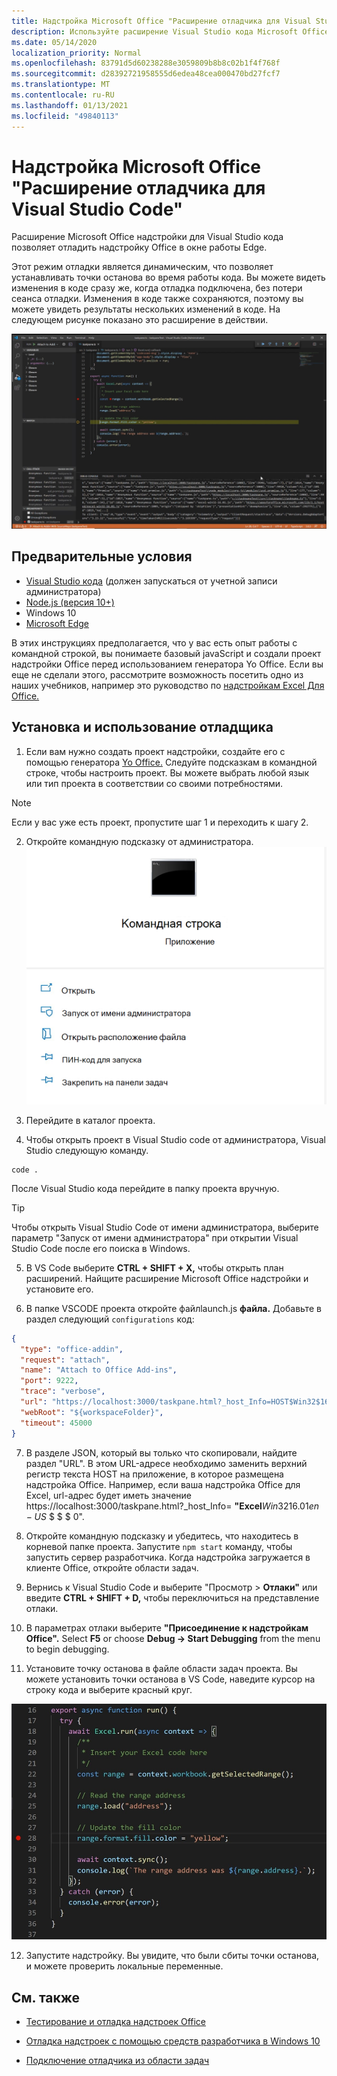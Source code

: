 ```yaml
---
title: Надстройка Microsoft Office "Расширение отладчика для Visual Studio Code"
description: Используйте расширение Visual Studio кода Microsoft Office отладить надстройку Office.
ms.date: 05/14/2020
localization_priority: Normal
ms.openlocfilehash: 83791d5d60238288e3059809b8b8c02b1f4f768f
ms.sourcegitcommit: d28392721958555d6edea48cea000470bd27fcf7
ms.translationtype: MT
ms.contentlocale: ru-RU
ms.lasthandoff: 01/13/2021
ms.locfileid: "49840113"
---
```

# <a name="microsoft-office-add-in-debugger-extension-for-visual-studio-code"></a>Надстройка Microsoft Office "Расширение отладчика для Visual Studio Code"

Расширение Microsoft Office надстройки для Visual Studio кода позволяет отладить надстройку Office в окне работы Edge.

Этот режим отладки является динамическим, что позволяет устанавливать точки останова во время работы кода. Вы можете видеть изменения в коде сразу же, когда отладка подключена, без потери сеанса отладки. Изменения в коде также сохраняются, поэтому вы можете увидеть результаты нескольких изменений в коде. На следующем рисунке показано это расширение в действии.

![Расширение надстройки Office Addin Debugger Extension отладка раздела надстроек Excel](../images/vs-debugger-extension-for-office-addins.jpg)

## <a name="prerequisites"></a>Предварительные условия

- [Visual Studio кода](https://code.visualstudio.com/) (должен запускаться от учетной записи администратора)
- [Node.js (версия 10+)](https://nodejs.org/)
- Windows 10
- [Microsoft Edge](https://www.microsoft.com/edge)

В этих инструкциях предполагается, что у вас есть опыт работы с командной строкой, вы понимаете базовый javaScript и создали проект надстройки Office перед использованием генератора Yo Office. Если вы еще не сделали этого, рассмотрите возможность посетить одно из наших учебников, например это руководство по [надстройкам Excel Для Office.](../tutorials/excel-tutorial.md)

## <a name="install-and-use-the-debugger"></a>Установка и использование отладщика

1. Если вам нужно создать проект надстройки, создайте его с помощью генератора [Yo Office.](../quickstarts/excel-quickstart-jquery.md?tabs=yeomangenerator) Следуйте подсказкам в командной строке, чтобы настроить проект. Вы можете выбрать любой язык или тип проекта в соответствии со своими потребностями.

> [!NOTE]
> Если у вас уже есть проект, пропустите шаг 1 и переходить к шагу 2.

2. Откройте командную подсказку от администратора.
   ![Параметры командной подсказки, в том числе "Запуск от администратора" в Windows 10](../images/run-as-administrator-vs-code.jpg)

3. Перейдите в каталог проекта.

4. Чтобы открыть проект в Visual Studio code от администратора, Visual Studio следующую команду.

```command&nbsp;line
code .
```

После Visual Studio кода перейдите в папку проекта вручную.

> [!TIP]
> Чтобы открыть Visual Studio Code от имени администратора, выберите параметр "Запуск от имени администратора" при открытии Visual Studio Code после его поиска в Windows. 

5. В VS Code выберите **CTRL + SHIFT + X,** чтобы открыть план расширений. Найщите расширение Microsoft Office надстройки и установите его.

6. В папке VSCODE проекта откройте файлlaunch.js **файла.** Добавьте в раздел следующий `configurations` код:

```JSON
{
  "type": "office-addin",
  "request": "attach",
  "name": "Attach to Office Add-ins",
  "port": 9222,
  "trace": "verbose",
  "url": "https://localhost:3000/taskpane.html?_host_Info=HOST$Win32$16.01$en-US$$$$0",
  "webRoot": "${workspaceFolder}",
  "timeout": 45000
}
```

7. В разделе JSON, который вы только что скопировали, найдите раздел "URL". В этом URL-адресе необходимо заменить верхний регистр текста HOST на приложение, в которое размещена надстройка Office. Например, если ваша надстройка Office для Excel, url-адрес будет иметь значение https://localhost:3000/taskpane.html?_host_Info= <strong>"Excel</strong>$Win 32$16.01$en-US$ \$ \$ \$ 0".

8. Откройте командную подсказку и убедитесь, что находитесь в корневой папке проекта. Запустите `npm start` команду, чтобы запустить сервер разработчика. Когда надстройка загружается в клиенте Office, откройте области задач.

9. Вернись к Visual Studio Code и выберите "Просмотр > **Отлаки"** или введите **CTRL + SHIFT + D,** чтобы переключиться на представление отлаки.

10. В параметрах отлаки выберите **"Присоединение к надстройкам Office".** Select **F5** or choose **Debug -> Start Debugging** from the menu to begin debugging.

11. Установите точку останова в файле области задач проекта. Вы можете установить точки останова в VS Code, наведите курсор на строку кода и выберите красный круг.

![Красный круг отображается на строке кода в VS Code](../images/set-breakpoint.jpg)

12. Запустите надстройку. Вы увидите, что были сбиты точки останова, и можете проверить локальные переменные.

## <a name="see-also"></a>См. также

* [Тестирование и отладка надстроек Office](test-debug-office-add-ins.md)

* [Отладка надстроек с помощью средств разработчика в Windows 10](debug-add-ins-using-f12-developer-tools-on-windows-10.md)

* [Подключение отладчика из области задач](attach-debugger-from-task-pane.md)